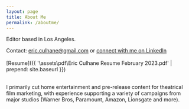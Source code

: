 ```yaml
---
layout: page
title: About Me
permalink: /aboutme/
---
```

<!-- 
Connect with me on LinkedIn.
[Resume.]({{ '\assets\pdf\Eric Culhane Assistant Editing Resume.pdf' | prepend: site.baseurl }}) -->


Editor based in Los Angeles.

Contact: eric.culhane@gmail.com or <a href="https://www.linkedin.com/in/eric-culhane/">connect with me on LinkedIn</a> 
<br>
<br>
[Resume]({{ '\assets\pdf\Eric Culhane Resume February 2023.pdf' | prepend: site.baseurl }})
<br>
<br>


I primarily cut home entertainment and pre-release content for theatrical film marketing, with experience supporting a variety of campaigns from major studios (Warner Bros, Paramount, Amazon, Lionsgate and more).

<!-- I enjoy cutting innovative, stylized pieces that engage audiences and support each campaign's creative vision.  -->
<!-- I also have experience cutting narrative film, documentary, montage and experimental short-form work.

<!-- 
Editor based in Los Angeles.

Contact: eric.culhane@gmail.com or <a href="https://www.linkedin.com/in/eric-culhane/">connect with me on LinkedIn</a> 
<br>
<br>
[Resume]({{ '\assets\pdf\Eric Culhane Resume February 2023.pdf' | prepend: site.baseurl }})
<br>
<br>
 I primarily cut home entertainment and pre-release content for theatrical film marketing. Extensive experience supporting film marketing campaigns from major studios (Warner Bros, Paramount, Amazon, Lionsgate and more). -->